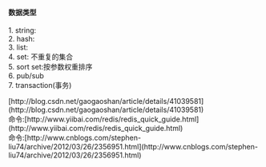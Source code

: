 <h4>数据类型</h4>
<p>
1. string:<br/>
2. hash:<br/>
3. list:<br/>
4. set: 不重复的集合<br/>
5. sort set:按参数权重排序<br/>
6. pub/sub<br/>
7. transaction(事务)<br/>
</p>
[http://blog.csdn.net/gaogaoshan/article/details/41039581](http://blog.csdn.net/gaogaoshan/article/details/41039581)<br/>
命令:[http://www.yiibai.com/redis/redis_quick_guide.html](http://www.yiibai.com/redis/redis_quick_guide.html)<br/>
命令:[http://www.cnblogs.com/stephen-liu74/archive/2012/03/26/2356951.html](http://www.cnblogs.com/stephen-liu74/archive/2012/03/26/2356951.html)
